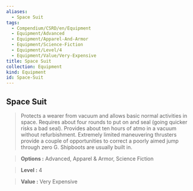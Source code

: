 ```yaml
---
aliases:
  - Space Suit
tags:
  - Compendium/CSRD/en/Equipment
  - Equipment/Advanced
  - Equipment/Apparel-And-Armor
  - Equipment/Science-Fiction
  - Equipment/Level/4
  - Equipment/Value/Very-Expensive
title: Space Suit
collection: Equipment
kind: Equipment
id: Space-Suit
---
```

## Space Suit    
    
>Protects a wearer from vacuum and allows basic normal activities in space. Requires about four rounds to put on and seal (going quicker risks a bad seal). Provides about ten hours of atmo in a vacuum without refurbishment. Extremely limited maneuvering thrusters provide a couple of opportunities to correct a poorly aimed jump through zero G. Shipboots are usually built in.    
> **Options :** Advanced, Apparel & Armor, Science Fiction    
> **Level :** 4    
> **Value :** Very Expensive

